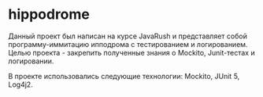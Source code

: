 # hippodrome
Данный проект был написан на курсе JavaRush и представляет собой программу-иммитацию ипподрома с тестированием и логированием.
Целью проекта - закрепить полученные знания о Mockito, Junit-тестах и логировании.

В проекте использовались следующие технологии: Mockito, JUnit 5, Log4j2.
